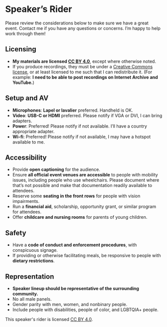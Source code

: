 # Speaker’s Rider

Please review the considerations below to make sure we have a great event. Contact me if you have any questions or concerns. I’m happy to help work through them!

## Licensing

*   **My materials are licensed [CC BY 4.0](https://creativecommons.org/licenses/by/4.0/)**, except where otherwise noted.
*   If you produce recordings, they must be under a [Creative Commons license](https://creativecommons.org/licenses/), or at least licensed to me such that I can redistribute it. (For example: **I need to be able to post recordings on Internet Archive and YouTube.**)

## Setup and AV

*   **Microphones**: **Lapel or lavalier** preferred. Handheld is OK.
*   **Video**: **USB-C or HDMI** preferred. Please notify if VGA or DVI, I can bring adapters.
*   **Power**: Preferred! Please notify if not available. I’ll have a country appropriate adapter.
*   **Wi-fi**: Preferred! Please notify if not available, I may have a hotspot available to me.

## Accessibility

*   Provide **open captioning** for the audience.
*   Ensure **all official event venues are accessible** to people with mobility issues, including people who use wheelchairs. Please document where that’s not possible and make that documentation readily available to attendees.
*   Reserve some **seating in the front rows** for people with vision impairments.
*   Run a **financial aid**, scholarship, opportunity grant, or similar program for attendees.
*   Offer **childcare and nursing rooms** for parents of young children.

## Safety

*   Have a **code of conduct and enforcement procedures**, with conspicuous signage.
*   If providing or otherwise facilitating meals, be responsive to people with **dietary restrictions**.

## Representation

*   **Speaker lineup should be representative of the surrounding community.**
*   No all male panels.
*   Gender parity with men, women, and nonbinary people.
*   Include people with disabilities, people of color, and LGBTQIA+ people.

This speaker's rider is licensed [CC BY 4.0](https://creativecommons.org/licenses/by/4.0/).
